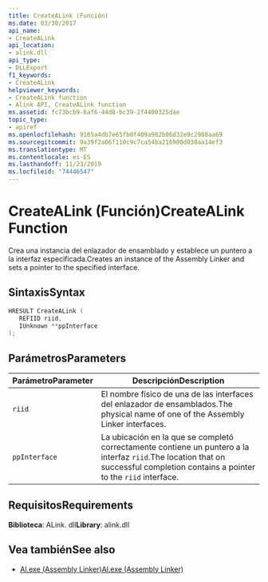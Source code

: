 ```yaml
---
title: CreateALink (Función)
ms.date: 03/30/2017
api_name:
- CreateALink
api_location:
- alink.dll
api_type:
- DLLExport
f1_keywords:
- CreateALink
helpviewer_keywords:
- CreateALink function
- Alink API, CreateALink function
ms.assetid: fc73bcb9-6af6-44d8-bc39-2f4400325dae
topic_type:
- apiref
ms.openlocfilehash: 9165a4db7e65fb0f409a902b06d32e9c2988aa69
ms.sourcegitcommit: 9a39f2a06f110c9c7ca54ba216900d038aa14ef3
ms.translationtype: MT
ms.contentlocale: es-ES
ms.lasthandoff: 11/23/2019
ms.locfileid: "74446547"
---
```

# <a name="createalink-function"></a><span data-ttu-id="b945a-102">CreateALink (Función)</span><span class="sxs-lookup"><span data-stu-id="b945a-102">CreateALink Function</span></span>
<span data-ttu-id="b945a-103">Crea una instancia del enlazador de ensamblado y establece un puntero a la interfaz especificada.</span><span class="sxs-lookup"><span data-stu-id="b945a-103">Creates an instance of the Assembly Linker and sets a pointer to the specified interface.</span></span>  
  
## <a name="syntax"></a><span data-ttu-id="b945a-104">Sintaxis</span><span class="sxs-lookup"><span data-stu-id="b945a-104">Syntax</span></span>  
  
```cpp  
HRESULT CreateALink (  
   REFIID riid,  
   IUnknown **ppInterface  
);  
```  
  
## <a name="parameters"></a><span data-ttu-id="b945a-105">Parámetros</span><span class="sxs-lookup"><span data-stu-id="b945a-105">Parameters</span></span>  
  
|<span data-ttu-id="b945a-106">Parámetro</span><span class="sxs-lookup"><span data-stu-id="b945a-106">Parameter</span></span>|<span data-ttu-id="b945a-107">Descripción</span><span class="sxs-lookup"><span data-stu-id="b945a-107">Description</span></span>|  
|---------------|-----------------|  
|`riid`|<span data-ttu-id="b945a-108">El nombre físico de una de las interfaces del enlazador de ensamblados.</span><span class="sxs-lookup"><span data-stu-id="b945a-108">The physical name of one of the Assembly Linker interfaces.</span></span>|  
|`ppInterface`|<span data-ttu-id="b945a-109">La ubicación en la que se completó correctamente contiene un puntero a la interfaz `riid`.</span><span class="sxs-lookup"><span data-stu-id="b945a-109">The location that on successful completion contains a pointer to the `riid` interface.</span></span>|  
  
## <a name="requirements"></a><span data-ttu-id="b945a-110">Requisitos</span><span class="sxs-lookup"><span data-stu-id="b945a-110">Requirements</span></span>  
 <span data-ttu-id="b945a-111">**Biblioteca**: ALink. dll</span><span class="sxs-lookup"><span data-stu-id="b945a-111">**Library**: alink.dll</span></span>  
  
## <a name="see-also"></a><span data-ttu-id="b945a-112">Vea también</span><span class="sxs-lookup"><span data-stu-id="b945a-112">See also</span></span>

- [<span data-ttu-id="b945a-113">Al.exe (Assembly Linker)</span><span class="sxs-lookup"><span data-stu-id="b945a-113">Al.exe (Assembly Linker)</span></span>](../../tools/al-exe-assembly-linker.md)
